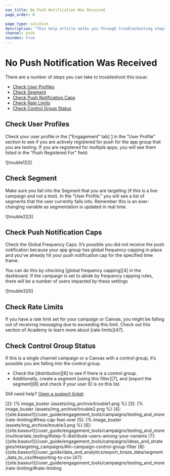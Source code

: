 ```yaml
---
nav_title: No Push Notification Was Received
page_order: 0

page_type: solution
description: "This help article walks you through troubleshooting steps you can take if users are not receiving your push notifications."
channel: push
noindex: true
---
```

# No Push Notification Was Received

There are a number of steps you can take to troubleshoot this issue:

* [Check User Profiles](#check-user-profiles)
* [Check Segment](#check-segment)
* [Check Push Notification Caps](#check-push-notification-caps)
* [Check Rate Limits](#check-rate-limits)
* [Check Control Group Status](#check-control-group-status)


## Check User Profiles

Check your user profile in the [“Engagement” tab] [1] in the “User Profile” section to see if you are actively registered for push for the app group that you are testing. If you are registered for multiple apps, you will see them listed in the “Push Registered For” field:

![trouble1][2]

## Check Segment

Make sure you fall into the Segment that you are targeting (if this is a live campaign and not a test). In the “User Profile,” you will see a list of segments that the user currently falls into. Remember this is an ever-changing variable as segmentation is updated in real time.

![trouble2][3]

## Check Push Notification Caps

Check the Global Frequency Caps. It’s possible you did not receive the push notification because your app group has global frequency capping in place and you’ve already hit your push notification cap for the specified time frame.

You can do this by checking [global frequency capping][4] in the dashboard. If the campaign is set to abide by frequency capping rules, there will be a number of users impacted by these settings

![trouble3][5]

## Check Rate Limits

If you have a rate limit set for your campaign or Canvas, you might be falling out of receiving messaging due to exceeding this limit. Check out this section of Academy to learn more about [rate limits][47].

## Check Control Group Status

If this is a single channel campaign or a Canvas with a control group, it’s possible you are falling into the control group.

  * Check the [distribution][6] to see if there is a control group.
  * Additionally, create a segment [using this filter][7], and [export the segment][8] and check if your user ID is on this list.

  Still need help? [Open a support ticket]({{site.baseurl}}/support_contact/).


[1]: {{site.baseurl}}/user_guide/engagement_tools/segments/using_user_search/#engagement-tab
[2]: {% image_buster /assets/img_archive/trouble1.png %}
[3]: {% image_buster /assets/img_archive/trouble2.png %}
[4]: {{site.baseurl}}/user_guide/engagement_tools/campaigns/testing_and_more/rate-limiting/#freq-cap-feat-over
[5]: {% image_buster /assets/img_archive/trouble3.png %}
[6]: {{site.baseurl}}/user_guide/engagement_tools/campaigns/testing_and_more/multivariate_testing/#step-5-distribute-users-among-your-variants
[7]: {{site.baseurl}}/user_guide/engagement_tools/campaigns/ideas_and_strategies/retargeting_campaigns/#in-campaign-control-group-filter
[8]: {{site.baseurl}}/user_guide/data_and_analytics/export_braze_data/segment_data_to_csv/#exporting-to-csv
[47]: {{site.baseurl}}/user_guide/engagement_tools/campaigns/testing_and_more/rate-limiting/#rate-limiting
